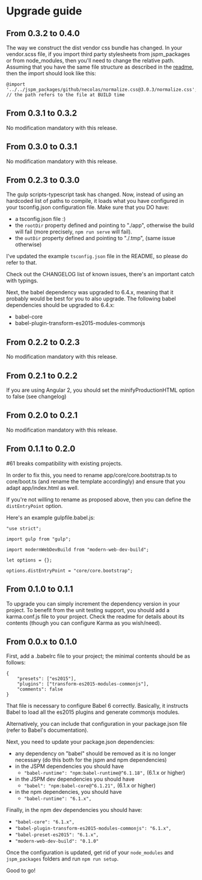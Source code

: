 # Upgrade guide

## From 0.3.2 to 0.4.0
The way we construct the dist vendor css bundle has changed.
In your vendor.scss file, if you import third party stylesheets from jspm_packages or from node_modules, then you'll need to change the relative path.
Assuming that you have the same file structure as described in the [readme](README.md), then the import should look like this:

```
@import '../../jspm_packages/github/necolas/normalize.css@3.0.3/normalize.css'; // the path refers to the file at BUILD time
```

## From 0.3.1 to 0.3.2
No modification mandatory with this release.

## From 0.3.0 to 0.3.1
No modification mandatory with this release.

## From 0.2.3 to 0.3.0
The gulp scripts-typescript task has changed. Now, instead of using an hardcoded list of paths to compile, it loads what you have configured in your tsconfig.json configuration file.
Make sure that you DO have:
* a tsconfig.json file :)
* the `rootDir` property defined and pointing to "./app", otherwise the build will fail (more precisely, `npm run serve` will fail).
* the `outDir` property defined and pointing to "./.tmp", (same issue otherwise)

I've updated the example `tsconfig.json` file in the README, so please do refer to that.

Check out the CHANGELOG list of known issues, there's an important catch with typings.


Next, the babel dependency was upgraded to 6.4.x, meaning that it probably would be best for you to also upgrade.
The following babel dependencies should be upgraded to 6.4.x:
* babel-core
* babel-plugin-transform-es2015-modules-commonjs

## From 0.2.2 to 0.2.3
No modification mandatory with this release.

## From 0.2.1 to 0.2.2
If you are using Angular 2, you should set the minifyProductionHTML option to false (see changelog)

## From 0.2.0 to 0.2.1
No modification mandatory with this release.

## From 0.1.1 to 0.2.0
#61 breaks compatibility with existing projects.

In order to fix this, you need to rename app/core/core.bootstrap.ts to core/boot.ts (and rename the template accordingly) and ensure that you adapt app/index.html as well.

If you're not willing to rename as proposed above, then you can define the `distEntryPoint` option.

Here's an example gulpfile.babel.js:

```
"use strict";

import gulp from "gulp";

import modernWebDevBuild from "modern-web-dev-build";

let options = {};

options.distEntryPoint = "core/core.bootstrap";
```

## From 0.1.0 to 0.1.1
To upgrade you can simply increment the dependency version in your project.
To benefit from the unit testing support, you should add a karma.conf.js file to your project. Check the readme for details about its contents (though you can configure Karma as you wish/need).

## From 0.0.x to 0.1.0
First, add a .babelrc file to your project; the minimal contents should be as follows:
```
{
	"presets": ["es2015"],
	"plugins": ["transform-es2015-modules-commonjs"],
	"comments": false
}
```

That file is necessary to configure Babel 6 correctly. Basically, it instructs Babel to load all the es2015 plugins and generate commonjs modules.

Alternatively, you can include that configuration in your package.json file (refer to Babel's documentation).

Next, you need to update your package.json dependencies:
* any dependency on "babel" should be removed as it is no longer necessary (do this both for the jspm and npm dependencies)
* in the JSPM dependencies you should have
  * `"babel-runtime": "npm:babel-runtime@^6.1.18",` (6.1.x or higher)
* in the JSPM dev dependencies you should have
  * `"babel": "npm:babel-core@^6.1.21",` (6.1.x or higher)
* in the npm dependencies, you should have
  * `"babel-runtime": "6.1.x",`

Finally, in the npm dev dependencies you should have:
* `"babel-core": "6.1.x",`
* `"babel-plugin-transform-es2015-modules-commonjs": "6.1.x",`
* `"babel-preset-es2015": "6.1.x",`
* `"modern-web-dev-build": "0.1.0"`

Once the configuration is updated, get rid of your `node_modules` and `jspm_packages` folders and run `npm run setup`.

Good to go!
